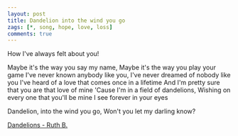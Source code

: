 ```yaml
---
layout: post
title: Dandelion into the wind you go
zags: [*, song, hope, love, loss]
comments: true
---
```

How I've always felt about you!

Maybe it's the way you say my name, Maybe it's the way you play your game
I've never known anybody like you, I've never dreamed of nobody like you
I've heard of a love that comes once in a lifetime And I'm pretty sure that you are that love of mine
'Cause I'm in a field of dandelions, Wishing on every one that you'll be mine
I see forever in your eyes

Dandelion, into the wind you go, Won't you let my darling know?

[Dandelions - Ruth B.](https://youtu.be/WgTMeICssXY/)